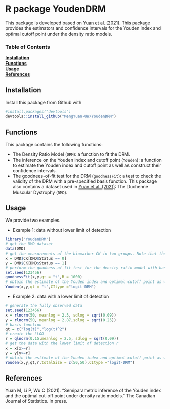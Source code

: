 # R package YoudenDRM
This package is developed based on [Yuan et al. (2021)](https://onlinelibrary.wiley.com/doi/abs/10.1002/cjs.11600). 
This package provides the estimators and confidence intervals for the Youden index and optimal cutoff point under the density ratio models.


### Table of Contents
**[Installation](#installation)**<br>
**[Functions](#functions)**<br>
**[Usage](#usage)**<br>
**[References](#references)**<br>
## Installation
Install this package from Github with 
```r
#install.packages("devtools")
devtools::install_github("MengYuan-UW/YoudenDRM")
```
## Functions
This package contains the following functions:
- The Density Ratio Model (`DRM`): a function to fit the DRM.
- The inference on the Youden index and cutoff point (`Youden`): a function to estimate the Youden index and cutoff point as well as construct their confidence intervals.
- The goodnees-of-fit test for the DRM (`goodnessFit`): a test to check the validity of the DRM with a pre-specified basis function.
This package also contains a dataset used in [Yuan et al. (2021)](https://onlinelibrary.wiley.com/doi/abs/10.1002/cjs.11600): The Duchenne Muscular Dystrophy (`DMD`).


## Usage
We provide two examples.
- Example 1: data without lower limit of detection
```r
library("YoudenDRM")
# get the DMD dataset
data(DMD)
# get the measurements of the biomarker CK in two groups. Note that the measurements are fully observed. 
x = DMD$CK[DMD$Status == 0]
y = DMD$CK[DMD$Status == 1]
# perform the goodness-of-fit test for the density ratio model with basis function `qt = t`
set.seed(123456)
goodnessFit(x,y,qt = "t",B = 1000)
# obtain the estimate of the Youden index and optimal cutoff point as well as their confidence intervals
Youden(x,y,qt = "t",CItype ="logit-DRM")
```
- Example 2: data with a lower limit of detection
```r
# generate the fully observed data
set.seed(123456)
x = rlnorm(50, meanlog = 2.5, sdlog = sqrt(0.09))
y = rlnorm(50, meanlog = 2.87,sdlog = sqrt(0.25))
# basis function
qt = c("log(t)","log(t)^2")
# create the LLOD
r = qlnorm(0.15,meanlog = 2.5, sdlog = sqrt(0.09))
# get the data with the lower limit of detection r
x = x[x>=r]
y = y[y>=r]
# obtain the estimate of the Youden index and optimal cutoff point as well as their confidence intervals
Youden(x,y,qt,r,totalSize = c(50,50),CItype ="logit-DRM")
```

## References
Yuan M, Li P, Wu C (2021). “Semiparametric inference of the Youden index and the optimal cut-off point under density ratio models.” The Canadian Journal of Statistics. In press.
